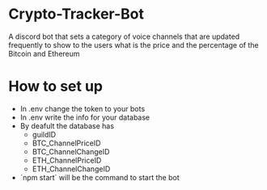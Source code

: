 # Crypto-Tracker-Bot

A discord bot that sets a category of voice channels that are updated frequently to show to the users what is the price and the percentage of the Bitcoin and Ethereum

<h1>How to set up</h1>
<ul>
  <li>In .env change the token to your bots</li>
  <li>In .env write the info for your database</li>
  <li>By deafult the database has
    <ul>
      <li>guildID</li>
      <li>BTC_ChannelPriceID</li>
      <li>BTC_ChannelChangeID</li>
      <li>ETH_ChannelPriceID</li>
      <li>ETH_ChannelChangeID</li>
    </ul>
  </li>
  <li>`npm start` will be the command to start the bot </li>
</ul>
